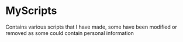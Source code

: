# MyScripts
Contains various scripts that I have made, some have been modified or removed as some could contain personal information
